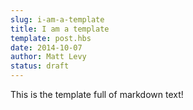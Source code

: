 ```yaml
---
slug: i-am-a-template
title: I am a template
template: post.hbs
date: 2014-10-07
author: Matt Levy
status: draft
---
```




This is the template full of markdown text!
